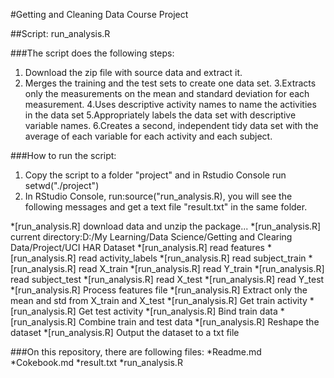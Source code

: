 #Getting and Cleaning Data Course Project

##Script: run_analysis.R

###The script does the following steps:

1. Download the zip file with source data and extract it. 
2. Merges the training and the test sets to create one data set.
3.Extracts only the measurements on the mean and standard deviation for each measurement. 
4.Uses descriptive activity names to name the activities in the data set
5.Appropriately labels the data set with descriptive variable names. 
6.Creates a second, independent tidy data set with the average of each variable for each activity and each subject.

###How to run the script:
1. Copy the script to a folder "project" and in Rstudio Console run setwd("./project")
2. In RStudio Console, run:source("run_analysis.R), you will see the following messages and get a text file "result.txt" in the same folder.

*[run_analysis.R] download data and unzip the package...
*[run_analysis.R] current directory:D:/My Learning/Data Science/Getting and Clearing Data/Project/UCI HAR Dataset
*[run_analysis.R] read features
*[run_analysis.R] read activity_labels
*[run_analysis.R] read subject_train
*[run_analysis.R] read X_train
*[run_analysis.R] read Y_train
*[run_analysis.R] read subject_test
*[run_analysis.R] read X_test
*[run_analysis.R] read Y_test
*[run_analysis.R] Process features file
*[run_analysis.R] Extract only the mean and std from X_train and X_test
*[run_analysis.R] Get train activity
*[run_analysis.R] Get test activity
*[run_analysis.R] Bind train data
*[run_analysis.R] Combine train and test data
*[run_analysis.R] Reshape the dataset
*[run_analysis.R] Output the dataset to a txt file


###On this repository, there are following files:
*Readme.md
*Cokebook.md
*result.txt
*run_analysis.R



